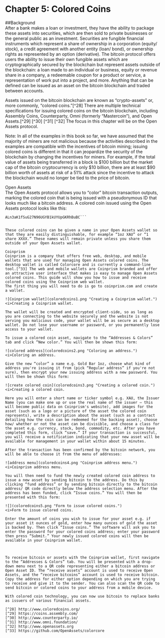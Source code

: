 # Chapter 5: Colored Coins

##Background   
After a bank makes a loan or investment, they have the ability to package these assets into securities, which are then sold to private businesses or the general public as an investment. Securities are fungible financial instruments which represent a share of ownership in a corporation (equity/ stock), a credit agreement with another entity (loan/ bond), or ownership rights as represented by an option (derivative). The bitcoin protocol offers users the ability to issue their own fungible assets which are cryptographically secured by the blockchain but represent assets outside of the blockchain: a loan made to an individual or business, equity or revenue share in a company, a redeemable coupon for a product or service, a representation of work put into a project, and more. Anything that can be defined can be issued as an asset on the bitcoin blockchain and traded between accounts.   
 
Assets issued on the bitcoin blockchain are known as “crypto-assets” or, more commonly, “colored coins.”[^28] There are multiple technical specifications for issuing colored coins on the bitcoin blockchain, including Assembly Coins, Counterparty, Omni (formerly “Mastercoin”), and Open  
Assets.[^29] [^30] [^31] [^32] The focus in this chapter will be on the Open Assets protocol.   
 
Note: In all of the examples in this book so far, we have assumed that the majority of miners are not malicious because the activities described in the examples are compatible with the incentives of bitcoin mining; issuing colored coins is different in that it can jeopardize the security of the blockchain by changing the incentives for miners. For example, if the total value of assets being transferred in a block is $100 billion but the market cap of the bitcoin cryptocurrency is only $10 billion, there are at least $90 billion worth of assets at risk of a 51% attack since the incentive to attack the blockchain would no longer be tied to the price of bitcoin.   
 
Open Assets   
The Open Assets protocol allows you to “color” bitcoin transaction outputs, marking the colored coin that is being issued with a pseudonymous ID that looks much like a bitcoin address. A colored coin issued using the Open Assets protocol looks like this:   
 
``` 
ALn3aK1fSuG27N96UGYB1kUYUpGKRhBuBC``` 
   
 
These colored coins can be given a name in your Open Assets wallet so that they are easily distinguishable, for example “1oz XAU” or “1 share XXXX.” These names will remain private unless you share them outside of your Open Assets wallet.   
 
Coinprism   
Coinprism is a company that offers free web, desktop, and mobile wallets that are used for managing Open Assets colored coins. The desktop wallet is called Colorcore and is currently a command-line tool.[^33] The web and mobile wallets are Coinprism branded and offer an attractive user interface that makes is easy to manage Open Assets colored coins. This guide will show you how to issue and receive colored coins using the Coinprism web wallet.  
The first thing you will need to do is go to coinprism.com and create a wallet.   
 
![Coinprism wallet](coloredcoins1.png "Creating a Coinprism wallet.")  
<i>Creating a Coinprism wallet.  
 
The wallet will be created and encrypted client-side, so as long as you are connecting to the website securely and the website is not serving you malicious code, your wallet will be as secure as a desktop wallet. Do not lose your username or password, or you permanently lose access to your wallet.  

To issue a colored coin asset, navigate to the “Addresses & Colors” tab and click “New color.” You will then be shown this form:  
 
![colored address](coloredcoins2.png "Coloring an address.")  
<i>Coloring an address.  
 
Give the new “color” a name e.g. Gold Bar 1oz, choose what kind of address you're issuing it from (pick “Regular address” if you're not sure), then encrypt your new issuing address with a new password. You will then be shown this form: 
 
![create colored coin](coloredcoins3.png "Creating a colored coin.")  
<i>Creating a colored coin.  
 
Here you will enter a short name or ticker symbol e.g. XAU, the Issuer Name (you can make one up or use the real name of the issuer – this will become public data on Coinprism's website), add images for the asset (such as a logo or a picture of the asset the colored coin represents), write a description about the asset (such as a contract detailing how the coin can be redeemed for the backing asset), choose how/ whether or not the asset can be divisible, and choose a class for the asset e.g. currency, stock, bond, commodity, etc. After you have completed this form, click “save.” If your transaction is successful, you will receive a notification indicating that your new asset will be available for management in your wallet within about 15 minutes.  

After the transaction has been confirmed by the bitcoin network, you will be able to choose it from the menu of addresses:  

![address menu](coloredcoins4.png "Coinprism address menu.")  
<i>Coinprism address menu.  

You will then need to fund the newly created colored coin address to issue a new asset by sending bitcoin to the address. Do this by clicking “fund address” or by sending bitcoin directly to the bitcoin address/ QR code directly below the address selection menu. After the address has been funded, click “Issue coins.” You will then be presented with this form:  

![](coloredcoins5.png "Form to issue colored coins.")  
<i>Form to issue colored coins.
 
Enter the amount of coins you wish to issue for your asset e.g. if your asset it ounces of gold, enter how many ounces of gold the asset is backed by. Then click “Issue coins.” The software will ask you to enter the password for your colored coins address; enter your password then press “Submit.” Your newly issued colored coins will then be available in your Coinprism wallet.  


 
To receive bitcoin or assets with the Coinprism wallet, first navigate to the “Addresses & Colors” tab. You will be presented with a drop-down menu next to a QR code representing either a bitcoin address or  Open Asset ID. The “receive assets” account is used to receive Open Assets, and the “receive bitcoins” account is used to receive bitcoin. Copy the address for either option depending on which you are trying to receive and give it to the sender. You can also scan the QR code to send bitcoin or colored coins to your address from a mobile device.   
 
With colored coin technology, you can now use bitcoin to replace banks as issuers of various financial assets.   
 
[^28] http://www.coloredcoins.org/   
[^29] https://coins.assembly.com/   
[^30] http://www.counterparty.io/   
[^31] http://www.omni.foundation/   
[^32] http://www.openassets.org   
[^33] https://github.com/OpenAssets/colorcore   